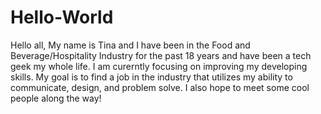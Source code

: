 # Hello-World
Hello all, 
My name is Tina and I have been in the Food and Beverage/Hospitality Industry for the past 18 years and have been a tech geek my whole life.  I am curerntly focusing on improving my developing skills.  My goal is to find a job in the industry that utilizes my ability to communicate, design, and problem solve.  I also hope to meet some cool people along the way! 
